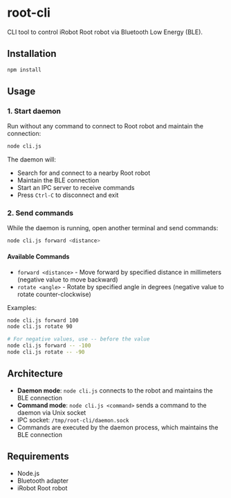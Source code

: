 # root-cli

CLI tool to control iRobot Root robot via Bluetooth Low Energy (BLE).

## Installation

```bash
npm install
```

## Usage

### 1. Start daemon

Run without any command to connect to Root robot and maintain the connection:

```bash
node cli.js
```

The daemon will:
- Search for and connect to a nearby Root robot
- Maintain the BLE connection
- Start an IPC server to receive commands
- Press `Ctrl-C` to disconnect and exit

### 2. Send commands

While the daemon is running, open another terminal and send commands:

```bash
node cli.js forward <distance>
```

#### Available Commands

- `forward <distance>` - Move forward by specified distance in millimeters (negative value to move backward)
- `rotate <angle>` - Rotate by specified angle in degrees (negative value to rotate counter-clockwise)

Examples:
```bash
node cli.js forward 100
node cli.js rotate 90

# For negative values, use -- before the value
node cli.js forward -- -100
node cli.js rotate -- -90
```

## Architecture

- **Daemon mode**: `node cli.js` connects to the robot and maintains the BLE connection
- **Command mode**: `node cli.js <command>` sends a command to the daemon via Unix socket
- IPC socket: `/tmp/root-cli/daemon.sock`
- Commands are executed by the daemon process, which maintains the BLE connection

## Requirements

- Node.js
- Bluetooth adapter
- iRobot Root robot
